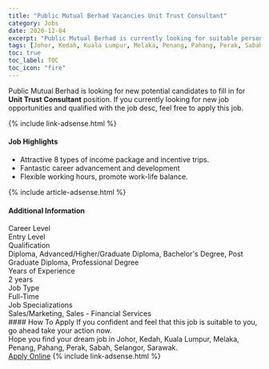 ```yaml
---
title: "Public Mutual Berhad Vacancies Unit Trust Consultant" 
category: Jobs 
date: 2020-12-04 
excerpt: "Public Mutual Berhad is currently looking for suitable person to fill in the Unit Trust Consultant which positioned at Johor, Kedah, Kuala Lumpur, Melaka, Penang, Pahang, Perak, Sabah, Selangor, Sarawak" 
tags: [Johor, Kedah, Kuala Lumpur, Melaka, Penang, Pahang, Perak, Sabah, Selangor, Sarawak] 
toc: true 
toc_label: TOC 
toc_icon: "fire" 
--- 
```


<p>Public Mutual Berhad is looking for new potential candidates to fill in for <b>Unit Trust Consultant</b> position. If you currently looking for new job opportunities and qualified with the job desc, feel free to apply this job.
</p>{% include link-adsense.html %} 
<div><div><div><h4>Job Highlights</h4></div></div><div><ul><li><div><div><div><div></div></div></div><div><span>Attractive 8 types of income package and incentive trips.</span></div></div></li><li><div><div><div><div></div></div></div><div><span>Fantastic career advancement and development</span></div></div></li><li><div><div><div><div></div></div></div><div><span>Flexible working hours, promote work-life balance.</span></div></div></li></ul></div></div> 
{% include article-adsense.html %} 
<div><div><div><h4>Additional Information</h4></div></div><div><div><div><div><div><div><div><div><span>Career Level</span></div></div><div><span>Entry Level</span></div></div></div></div><div><div><div><div><div><span>Qualification</span></div></div><div><span>Diploma, Advanced/Higher/Graduate Diploma, Bachelor's Degree, Post Graduate Diploma, Professional Degree</span></div></div></div></div><div><div><div><div><div><span>Years of Experience</span></div></div><div><span>2 years</span></div></div></div></div><div><div><div><div><div><span>Job Type</span></div></div><div><span>Full-Time</span></div></div></div></div><div><div><div><div><div><span>Job Specializations</span></div></div><div><span>Sales/Marketing, Sales - Financial Services</span></div></div></div></div></div></div></div></div> 
#### How To Apply 
If you confident and feel that this job is suitable to you, go ahead take your action now. <br/> 
Hope you find your dream job in Johor, Kedah, Kuala Lumpur, Melaka, Penang, Pahang, Perak, Sabah, Selangor, Sarawak. <br/> 
<a href="https://www.jobstreet.com.my/en/job/unit-trust-consultant-4435791?jobId=jobstreet-my-job-4435791&sectionRank=17&token=0~758661d1-dcd6-4a90-acab-46782bcebeec&fr=SRP%20View%20In%20New%20Ta" class="btn btn--info" target="_blank" rel="nofollow noopenner">Apply Online</a> 
{% include link-adsense.html %} 